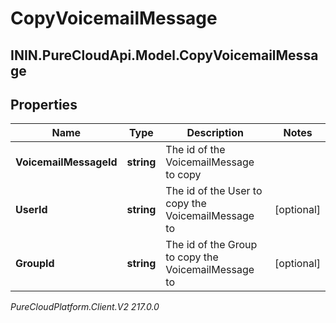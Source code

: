 # CopyVoicemailMessage

## ININ.PureCloudApi.Model.CopyVoicemailMessage

## Properties

|Name | Type | Description | Notes|
|------------ | ------------- | ------------- | -------------|
| **VoicemailMessageId** | **string** | The id of the VoicemailMessage to copy | |
| **UserId** | **string** | The id of the User to copy the VoicemailMessage to | [optional] |
| **GroupId** | **string** | The id of the Group to copy the VoicemailMessage to | [optional] |



_PureCloudPlatform.Client.V2 217.0.0_

